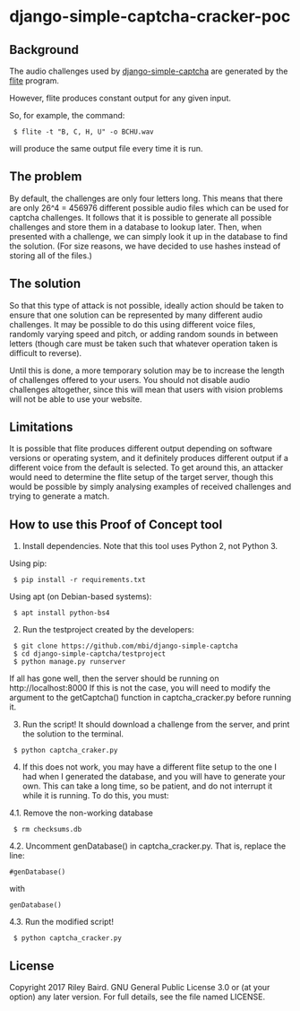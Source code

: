 # django-simple-captcha-cracker-poc

## Background
The audio challenges used by [django-simple-captcha](https://github.com/mbi/django-simple-captcha/tree/master/testproject) are generated by the [flite](http://www.festvox.org/flite/) program.

However, flite produces constant output for any given input.

So, for example, the command:
```
 $ flite -t "B, C, H, U" -o BCHU.wav
```
will produce the same output file every time it is run.

## The problem
By default, the challenges are only four letters long. This means that there
are only 26^4 = 456976 different possible audio files which can be used for
captcha challenges. It follows that it is possible to generate all possible
challenges and store them in a database to lookup later. Then, when presented
with a challenge, we can simply look it up in the database to find the solution.
(For size reasons, we have decided to use hashes instead of storing all of
the files.)

## The solution
So that this type of attack is not possible, ideally action should be taken to
ensure that one solution can be represented by many different audio challenges.
It may be possible to do this using different voice files, randomly varying
speed and pitch, or adding random sounds in between letters (though care must
be taken such that whatever operation taken is difficult to reverse).

Until this is done, a more temporary solution may be to increase the length of
challenges offered to your users. You should not disable audio challenges
altogether, since this will mean that users with vision problems will not be
able to use your website.

## Limitations
It is possible that flite produces different output depending on software
versions or operating system, and it definitely produces different output if
a different voice from the default is selected. To get around this, an attacker
would need to determine the flite setup of the target server, though this would
be possible by simply analysing examples of received challenges and trying to
generate a match.

## How to use this Proof of Concept tool

1. Install dependencies. Note that this tool uses Python 2, not Python 3.

Using pip:
```
 $ pip install -r requirements.txt
```

Using apt (on Debian-based systems):
```
 $ apt install python-bs4
```

2. Run the testproject created by the developers:
```
 $ git clone https://github.com/mbi/django-simple-captcha
 $ cd django-simple-captcha/testproject
 $ python manage.py runserver
```
If all has gone well, then the server should be running on
http://localhost:8000
If this is not the case, you will need to modify the argument to the
getCaptcha() function in captcha_cracker.py before running it.

3. Run the script! It should download a challenge from the server, and print
the solution to the terminal.
```
 $ python captcha_craker.py
```

4. If this does not work, you may have a different flite setup to the 
one I had when I generated the database, and you will have to generate your own.
This can take a long time, so be patient, and do not interrupt it while it is
running. To do this, you must:

4.1. Remove the non-working database
```
 $ rm checksums.db
```

4.2. Uncomment genDatabase() in captcha_cracker.py. That is, replace the line:
```
#genDatabase()
```
with
```
genDatabase()
```

4.3. Run the modified script!
```
 $ python captcha_cracker.py
```

## License
Copyright 2017 Riley Baird. GNU General Public License 3.0 or (at your option)
any later version. For full details, see the file named LICENSE.
